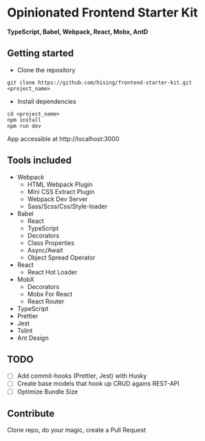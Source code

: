 # Opinionated Frontend Starter Kit 

__TypeScript, Babel, Webpack, React, Mobx, AntD__

## Getting started
- Clone the repository
```
git clone https://github.com/hising/frontend-starter-kit.git <project_name>
```
- Install dependencies
```
cd <project_name>
npm install
npm run dev
```

App accessible at http://localhost:3000

## Tools included

* Webpack
    * HTML Webpack Plugin
    * Mini CSS Extract Plugin
    * Webpack Dev Server
    * Sass/Scss/Css/Style-loader
* Babel
    * React
    * TypeScript
    * Decorators
    * Class Properties
    * Async/Await
    * Object Spread Operator
* React
    * React Hot Loader
* MobX
    * Decorators
    * Mobx For React
    * React Router
* TypeScript
* Prettier
* Jest
* Tslint
* Ant Design

## TODO
- [ ] Add commit-hooks (Prettier, Jest) with Husky
- [ ] Create base models that hook up CRUD agains REST-API
- [ ] Optimize Bundle Size

## Contribute

Clone repo, do your magic, create a Pull Request
